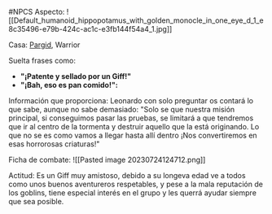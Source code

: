 #NPCS
Aspecto: 
	![[Default_humanoid_hippopotamus_with_golden_monocle_in_one_eye_d_1_e8c35496-e79b-424c-ac1c-e3fb144f54a4_1.jpg]]

Casa:  <u>Pargid</u>, Warrior


Suelta frases como: 
- **"¡Patente y sellado por un Giff!"**
- **"¡Bah, eso es pan comido!":**

Información que proporciona:
	Leonardo con solo preguntar os contará lo que sabe, aunque no sabe demasiado:
	"Solo se que nuestra misión principal, si conseguimos pasar las pruebas, se limitará a que tendremos que ir al centro de la tormenta y destruir aquello que la está originando. Lo que no se es como vamos a llegar hasta allí dentro ¡Nos convertiremos en esas horrorosas criaturas!"

Ficha de combate:
	![[Pasted image 20230724124712.png]]

Actitud:
	Es un Giff muy amistoso, debido a su longeva edad ve a todos como unos buenos aventureros respetables, y pese a la mala reputación de los goblins, tiene especial interés en el grupo y les querrá ayudar siempre que sea posible.